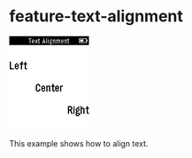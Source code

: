 # feature-text-alignment

![screenshot](feature-text-alignment-screenshot.png)

This example shows how to align text.
